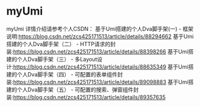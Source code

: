 # myUmi
myUmi
详情介绍请参考个人CSDN：
    基于Umi搭建的个人Dva脚手架(一) - 框架说明:https://blog.csdn.net/zcs425171513/article/details/88294662
    基于Umi搭建的个人Dva脚手架（二） - HTTP请求的封装:https://blog.csdn.net/zcs425171513/article/details/88398266
    基于Umi搭建的个人Dva脚手架（三） - 多Layout设计:https://blog.csdn.net/zcs425171513/article/details/88635349
    基于Umi搭建的个人Dva脚手架（四） - 可配置的表单组件封装:https://blog.csdn.net/zcs425171513/article/details/89098883
    基于Umi搭建的个人Dva脚手架（五） - 可配置的搜索、弹窗组件封装:https://blog.csdn.net/zcs425171513/article/details/89357635
